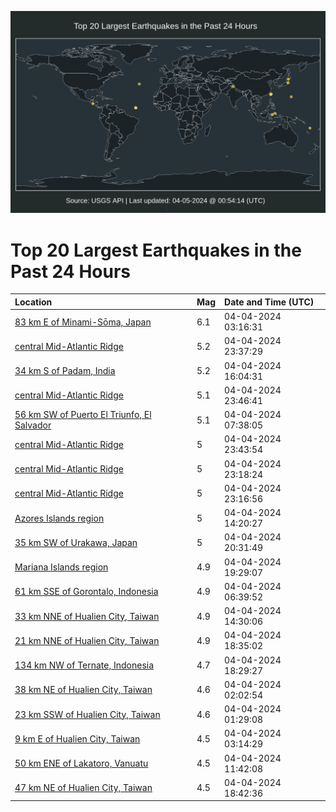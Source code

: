 ![Map](./map.png)

# Top 20 Largest Earthquakes in the Past 24 Hours

| Location | Mag | Date and Time (UTC) |
|:---|:---|:---|
| [83 km E of Minami-Sōma, Japan](https://earthquake.usgs.gov/earthquakes/eventpage/us7000m9sq) | 6.1 | 04-04-2024 03:16:31 |
| [central Mid-Atlantic Ridge](https://earthquake.usgs.gov/earthquakes/eventpage/us7000m9zr) | 5.2 | 04-04-2024 23:37:29 |
| [34 km S of Padam, India](https://earthquake.usgs.gov/earthquakes/eventpage/us7000m9w5) | 5.2 | 04-04-2024 16:04:31 |
| [central Mid-Atlantic Ridge](https://earthquake.usgs.gov/earthquakes/eventpage/us7000m9zx) | 5.1 | 04-04-2024 23:46:41 |
| [56 km SW of Puerto El Triunfo, El Salvador](https://earthquake.usgs.gov/earthquakes/eventpage/us7000m9u3) | 5.1 | 04-04-2024 07:38:05 |
| [central Mid-Atlantic Ridge](https://earthquake.usgs.gov/earthquakes/eventpage/us7000m9zu) | 5 | 04-04-2024 23:43:54 |
| [central Mid-Atlantic Ridge](https://earthquake.usgs.gov/earthquakes/eventpage/us7000m9zn) | 5 | 04-04-2024 23:18:24 |
| [central Mid-Atlantic Ridge](https://earthquake.usgs.gov/earthquakes/eventpage/us7000m9zm) | 5 | 04-04-2024 23:16:56 |
| [Azores Islands region](https://earthquake.usgs.gov/earthquakes/eventpage/us7000m9vm) | 5 | 04-04-2024 14:20:27 |
| [35 km SW of Urakawa, Japan](https://earthquake.usgs.gov/earthquakes/eventpage/us7000m9z0) | 5 | 04-04-2024 20:31:49 |
| [Mariana Islands region](https://earthquake.usgs.gov/earthquakes/eventpage/us7000m9yk) | 4.9 | 04-04-2024 19:29:07 |
| [61 km SSE of Gorontalo, Indonesia](https://earthquake.usgs.gov/earthquakes/eventpage/us7000m9tu) | 4.9 | 04-04-2024 06:39:52 |
| [33 km NNE of Hualien City, Taiwan](https://earthquake.usgs.gov/earthquakes/eventpage/us7000m9vn) | 4.9 | 04-04-2024 14:30:06 |
| [21 km NNE of Hualien City, Taiwan](https://earthquake.usgs.gov/earthquakes/eventpage/us7000m9yb) | 4.9 | 04-04-2024 18:35:02 |
| [134 km NW of Ternate, Indonesia](https://earthquake.usgs.gov/earthquakes/eventpage/us7000m9y8) | 4.7 | 04-04-2024 18:29:27 |
| [38 km NE of Hualien City, Taiwan](https://earthquake.usgs.gov/earthquakes/eventpage/us7000m9si) | 4.6 | 04-04-2024 02:02:54 |
| [23 km SSW of Hualien City, Taiwan](https://earthquake.usgs.gov/earthquakes/eventpage/us7000m9sb) | 4.6 | 04-04-2024 01:29:08 |
| [9 km E of Hualien City, Taiwan](https://earthquake.usgs.gov/earthquakes/eventpage/us7000m9t2) | 4.5 | 04-04-2024 03:14:29 |
| [50 km ENE of Lakatoro, Vanuatu](https://earthquake.usgs.gov/earthquakes/eventpage/us7000m9v2) | 4.5 | 04-04-2024 11:42:08 |
| [47 km NE of Hualien City, Taiwan](https://earthquake.usgs.gov/earthquakes/eventpage/us7000m9yf) | 4.5 | 04-04-2024 18:42:36 |
